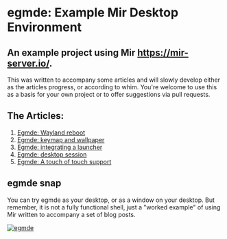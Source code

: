 # egmde: Example Mir Desktop Environment

## An example project using Mir https://mir-server.io/.

This was written to accompany some articles and will slowly develop either as 
the articles progress, or according to whim. You're welcome to use this as a 
basis for your own project or to offer suggestions via pull requests.

## The Articles:

1. [Egmde: Wayland reboot](https://community.ubuntu.com/t/egmde-wayland-reboot/)
2. [Egmde: keymap and wallpaper](https://community.ubuntu.com/t/egmde-keymap-and-wallpaper)
3. [Egmde: integrating a launcher](https://community.ubuntu.com/t/egmde-integrating-a-launcher/)
4. [Egmde: desktop session](https://community.ubuntu.com/t/egmde-desktop-session/)
5. [Egmde: A touch of touch support](https://community.ubuntu.com/t/egmde-a-touch-of-touch-support/)

## egmde snap

You can try egmde as your desktop, or as a window on your desktop. But remember, it is not a fully functional shell, just a "worked example" of using Mir written to accompany a set of blog posts.

[![egmde](https://snapcraft.io/egmde/badge.svg)](https://snapcraft.io/egmde)
